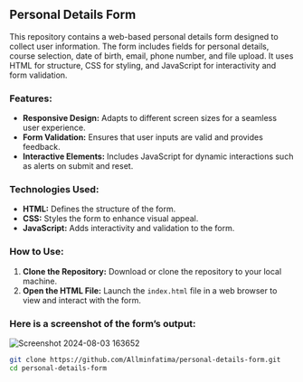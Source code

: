 ## Personal Details Form

This repository contains a web-based personal details form designed to collect user information. The form includes fields for personal details, course selection, date of birth, email, phone number, and file upload. It uses HTML for structure, CSS for styling, and JavaScript for interactivity and form validation.

### Features:
- **Responsive Design:** Adapts to different screen sizes for a seamless user experience.
- **Form Validation:** Ensures that user inputs are valid and provides feedback.
- **Interactive Elements:** Includes JavaScript for dynamic interactions such as alerts on submit and reset.

### Technologies Used:
- **HTML:** Defines the structure of the form.
- **CSS:** Styles the form to enhance visual appeal.
- **JavaScript:** Adds interactivity and validation to the form.

### How to Use:
1. **Clone the Repository:** Download or clone the repository to your local machine.
2. **Open the HTML File:** Launch the `index.html` file in a web browser to view and interact with the form.


### Here is a screenshot of the form’s output:
![Screenshot 2024-08-03 163652](https://github.com/user-attachments/assets/3c58a009-fe85-4e4a-b79d-8d969c0839f1)


```bash
git clone https://github.com/Allminfatima/personal-details-form.git
cd personal-details-form
